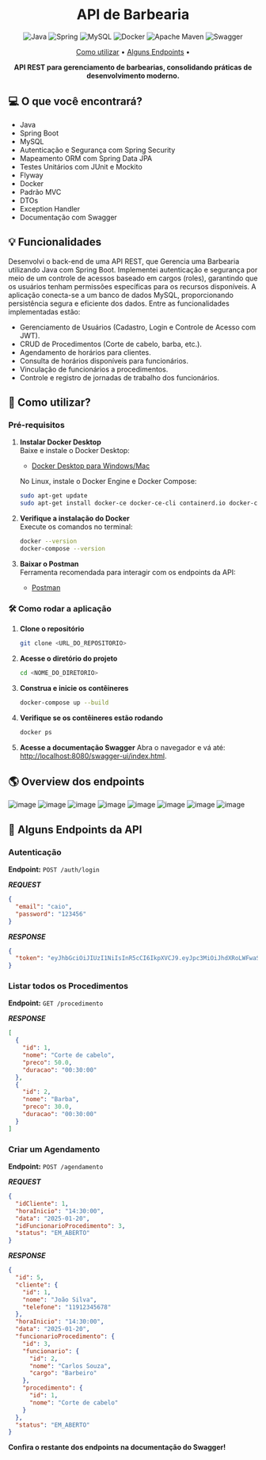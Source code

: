[JAVA_BADGE]: https://img.shields.io/badge/java-%23ED8B00.svg?style=for-the-badge&logo=openjdk&logoColor=white
[SPRING_BADGE]: https://img.shields.io/badge/spring-%236DB33F.svg?style=for-the-badge&logo=spring&logoColor=white
[MYSQL_BADGE]: https://img.shields.io/badge/mysql-4479A1.svg?style=for-the-badge&logo=mysql&logoColor=white
[DOCKER_BADGE]: https://img.shields.io/badge/docker-%230db7ed.svg?style=for-the-badge&logo=docker&logoColor=white
[APACHE_MAVEN_BADGE]: https://img.shields.io/badge/Apache%20Maven-C71A36?style=for-the-badge&logo=Apache%20Maven&logoColor=white
[SWAGGER_BADGE]: https://img.shields.io/badge/-Swagger-%23Clojure?style=for-the-badge&logo=swagger&logoColor=white

<h1 align="center" style="font-weight: bold;">API de Barbearia</h1>

<div style="text-align: center;">

  ![Java][JAVA_BADGE]
  ![Spring][SPRING_BADGE]
  ![MySQL][MYSQL_BADGE]
  ![Docker][DOCKER_BADGE]
  ![Apache Maven][APACHE_MAVEN_BADGE]
  ![Swagger][SWAGGER_BADGE]

</div>
<p align="center">
  <a href="#started">Como utilizar</a> • 
  <a href="#routes">Alguns Endpoints</a> •
</p>

<p align="center">
  <b>API REST para gerenciamento de barbearias, consolidando práticas de desenvolvimento moderno.</b>
</p>

<h2>💻 O que você encontrará?</h2>
 
* Java
* Spring Boot
* MySQL
* Autenticação e Segurança com Spring Security  
* Mapeamento ORM com Spring Data JPA  
* Testes Unitários com JUnit e Mockito
* Flyway  
* Docker  
* Padrão MVC
* DTOs
* Exception Handler
* Documentação com Swagger

<h2>💡 Funcionalidades</h2>

Desenvolvi o back-end de uma API REST, que Gerencia uma Barbearia utilizando Java com Spring Boot. 
Implementei autenticação e segurança por meio de um controle de acessos baseado em cargos (roles), 
garantindo que os usuários tenham permissões específicas para os recursos disponíveis. 
A aplicação conecta-se a um banco de dados MySQL, proporcionando persistência segura e eficiente dos dados. 
Entre as funcionalidades implementadas estão:

* Gerenciamento de Usuários (Cadastro, Login e Controle de Acesso com JWT).
* CRUD de Procedimentos (Corte de cabelo, barba, etc.).
* Agendamento de horários para clientes.
* Consulta de horários disponíveis para funcionários.
* Vinculação de funcionários a procedimentos.
* Controle e registro de jornadas de trabalho dos funcionários.

<h2 id="started">🚀 Como utilizar?</h2>

### Pré-requisitos

1. **Instalar Docker Desktop**  
   Baixe e instale o Docker Desktop:  

   - [Docker Desktop para Windows/Mac](https://www.docker.com/products/docker-desktop)

   No Linux, instale o Docker Engine e Docker Compose:
   ```bash
   sudo apt-get update
   sudo apt-get install docker-ce docker-ce-cli containerd.io docker-compose-plugin
   ```

2. **Verifique a instalação do Docker**  
   Execute os comandos no terminal:
   ```bash
   docker --version
   docker-compose --version
   ```

3. **Baixar o Postman**  
   Ferramenta recomendada para interagir com os endpoints da API:
   - [Postman](https://www.postman.com/downloads/)

### 🛠️ Como rodar a aplicação

1. **Clone o repositório**
   ```bash
   git clone <URL_DO_REPOSITORIO>
   ```
2. **Acesse o diretório do projeto**
   ```bash
   cd <NOME_DO_DIRETORIO>
   ```
3. **Construa e inicie os contêineres**
   ```bash
   docker-compose up --build
   ```
4. **Verifique se os contêineres estão rodando**
   ```bash
   docker ps
   ```
5. **Acesse a documentação Swagger**
   Abra o navegador e vá até: [http://localhost:8080/swagger-ui/index.html](http://localhost:8080/swagger-ui/index.html).


<h2> 🌎 Overview dos endpoints</h2>

![image](https://github.com/user-attachments/assets/08e6a2e4-648d-40fd-9ebe-b7e15c81106d)
![image](https://github.com/user-attachments/assets/cd2560ac-893f-46d8-be23-c90aa110e591)
![image](https://github.com/user-attachments/assets/ca6c4137-c850-4a99-928f-515aea86292c)
![image](https://github.com/user-attachments/assets/c9b26689-120f-4864-892d-4333eaa55df3)
![image](https://github.com/user-attachments/assets/6bbf709b-e2b8-476a-901c-da946532c0fc)
![image](https://github.com/user-attachments/assets/a398bcb6-e0d7-4862-83af-a57830dcf610)
![image](https://github.com/user-attachments/assets/1ae4211c-5c92-43c7-922c-660bb471857b)
![image](https://github.com/user-attachments/assets/7eacee57-85dc-4d0a-b5a0-deb1eb5b298b)

<h2 id="routes">📍 Alguns Endpoints da API</h2>

### Autenticação

**Endpoint:** `POST /auth/login`

***REQUEST***
```json
{
  "email": "caio",
  "password": "123456"
}
```

***RESPONSE***
```json
{
  "token": "eyJhbGciOiJIUzI1NiIsInR5cCI6IkpXVCJ9.eyJpc3MiOiJhdXRoLWFwaSIsInN1YiI6InVzdWFyaW8iLCJleHAiOjE3Mjc0MDUwMzd9.mIXYswRCpKSt-MmQ8C0n-OhGkAPSyOU7nyAkVOnmMWI"
}
```

### Listar todos os Procedimentos

**Endpoint:** `GET /procedimento`

***RESPONSE***
```json
[
  {
    "id": 1,
    "nome": "Corte de cabelo",
    "preco": 50.0,
    "duracao": "00:30:00"
  },
  {
    "id": 2,
    "nome": "Barba",
    "preco": 30.0,
    "duracao": "00:30:00"
  }
]
```

### Criar um Agendamento

**Endpoint:** `POST /agendamento`

***REQUEST***
```json
{
  "idCliente": 1,
  "horaInicio": "14:30:00",
  "data": "2025-01-20",
  "idFuncionarioProcedimento": 3,
  "status": "EM_ABERTO"
}
```

***RESPONSE***
```json
{
  "id": 5,
  "cliente": {
    "id": 1,
    "nome": "João Silva",
    "telefone": "11912345678"
  },
  "horaInicio": "14:30:00",
  "data": "2025-01-20",
  "funcionarioProcedimento": {
    "id": 3,
    "funcionario": {
      "id": 2,
      "nome": "Carlos Souza",
      "cargo": "Barbeiro"
    },
    "procedimento": {
      "id": 1,
      "nome": "Corte de cabelo"
    }
  },
  "status": "EM_ABERTO"
}
```

**Confira o restante dos endpoints na documentação do Swagger!**
